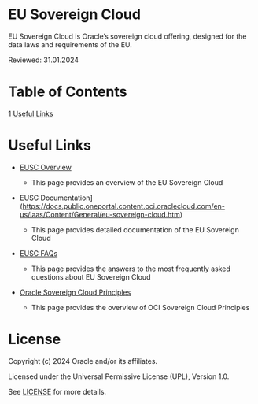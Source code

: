 # EU Sovereign Cloud
 
EU Sovereign Cloud is Oracle’s sovereign cloud offering, designed for the data laws and requirements of the EU.

Reviewed: 31.01.2024

# Table of Contents
 
1 [Useful Links](#useful-uinks)
 
<!--## Team Publications -->
  
 
# Useful Links
 
- [EUSC Overview](https://www.oracle.com/uk/cloud/eu-sovereign-cloud/)
    - This page provides an overview of the EU Sovereign Cloud
      
- EUSC Documentation](https://docs.public.oneportal.content.oci.oraclecloud.com/en-us/iaas/Content/General/eu-sovereign-cloud.htm)
    - This page provides detailed documentation of the EU Sovereign Cloud

- [EUSC FAQs](https://www.oracle.com/uk/cloud/eu-sovereign-cloud/faq/)
    - This page provides the answers to the most frequently asked questions about EU Sovereign Cloud

- [Oracle Sovereign Cloud Principles ](https://docs.oracle.com/en-us/iaas/Content/Resources/Assets/whitepapers/oracle-sovereign-cloud-principles.pdf)
    - This page provides the overview of OCI Sovereign Cloud Principles

# License

Copyright (c) 2024 Oracle and/or its affiliates.

Licensed under the Universal Permissive License (UPL), Version 1.0.

See [LICENSE](https://github.com/oracle-devrel/technology-engineering/blob/main/LICENSE) for more details.
